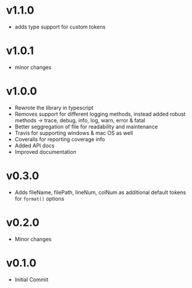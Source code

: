 # v1.1.0
* adds type support for custom tokens

# v1.0.1
* minor changes

# v1.0.0
* Rewrote the library in typescript
* Removes support for different logging methods, instead added robust methods -> trace, debug, info, log, warn, error & fatal
* Better seggregation of file for readability and maintenance
* Travis for supporting windows & mac OS as well
* Coveralls for reporting coverage info
* Added API docs
* Improved documentation

# v0.3.0
* Adds fileName, filePath, lineNum, colNum as additional default tokens for `format()` options

# v0.2.0
* Minor changes

# v0.1.0
* Initial Commit